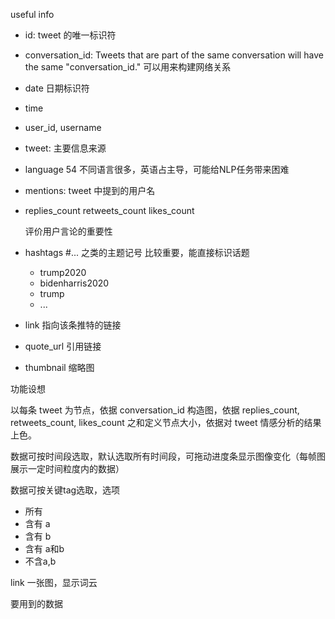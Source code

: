 useful info

- id: tweet 的唯一标识符

- conversation_id:  Tweets that are part of the same conversation will have the same "conversation_id." 可以用来构建网络关系

- date 日期标识符

- time 

- user_id, username

- tweet: 主要信息来源

- language 54 不同语言很多，英语占主导，可能给NLP任务带来困难

- mentions: tweet 中提到的用户名

- replies_count 
  retweets_count 
  likes_count 

  评价用户言论的重要性

- hashtags #... 之类的主题记号 比较重要，能直接标识话题

  - trump2020
  - bidenharris2020
  - trump
  - ...

- link 指向该条推特的链接

- quote_url 引用链接

- thumbnail 缩略图



功能设想

以每条 tweet 为节点，依据 conversation_id 构造图，依据 replies_count, retweets_count, likes_count 之和定义节点大小，依据对 tweet 情感分析的结果上色。

数据可按时间段选取，默认选取所有时间段，可拖动进度条显示图像变化（每帧图展示一定时间粒度内的数据）

数据可按关键tag选取，选项

- 所有
- 含有 a
- 含有 b
- 含有 a和b
- 不含a,b

link 一张图，显示词云

要用到的数据



